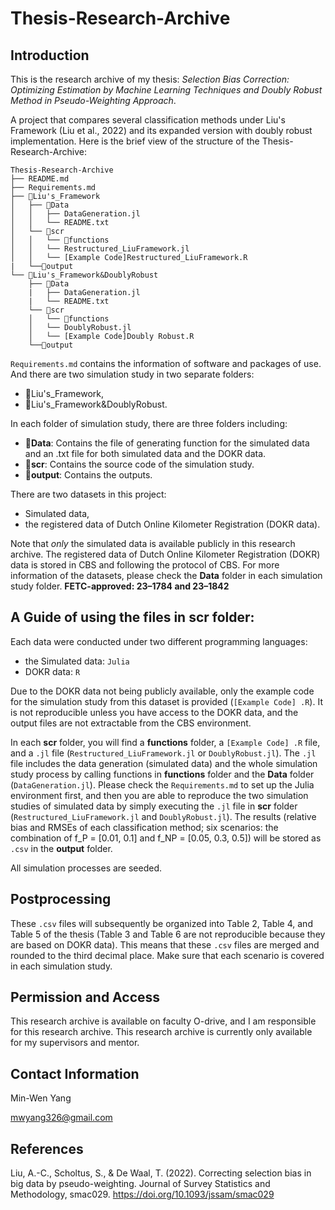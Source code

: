 # Thesis-Research-Archive

## Introduction
This is the research archive of my thesis: *Selection Bias Correction: Optimizing Estimation by Machine Learning Techniques and Doubly Robust Method in Pseudo-Weighting Approach*.

A project that compares several classification methods under Liu's Framework (Liu et al., 2022) and its expanded version with doubly robust implementation. Here is the brief view of the structure of the Thesis-Research-Archive:

```
Thesis-Research-Archive
├── README.md
├── Requirements.md
├── 📁Liu's_Framework
│   ├── 📁Data
│   │   ├── DataGeneration.jl
│   │   └── README.txt
│   └── 📁scr
│   │   └── 📁functions
│   │   └── Restructured_LiuFramework.jl
│   │   └── [Example Code]Restructured_LiuFramework.R
|   └──📁output
└── 📁Liu's_Framework&DoublyRobust
    ├── 📁Data
    |   ├── DataGeneration.jl
    |   └── README.txt
    └── 📁scr
    │   └── 📁functions
    │   └── DoublyRobust.jl
    │   └── [Example Code]Doubly Robust.R
    └──📁output
```
`Requirements.md` contains the information of software and packages of use.
And there are two simulation study in two separate folders:

 - 📁Liu's_Framework,
 - 📁Liu's_Framework&DoublyRobust.

In each folder of simulation study, there are three folders including:

 - 📁**Data**: Contains the file of generating function for the simulated data and an .txt file for both simulated data and the DOKR data.
 - 📁**scr**: Contains the source code of the simulation study.
 - 📁**output**: Contains the outputs.

 There are two datasets in this project: 

- Simulated data,
- the registered data of Dutch Online Kilometer Registration (DOKR data).

Note that *only* the simulated data is available publicly in this research archive. The registered data of Dutch Online Kilometer Registration (DOKR) data is stored in CBS and following the protocol of CBS. For more information of the datasets, please check the **Data** folder in each simulation study folder. **FETC-approved: 23–1784 and 23–1842**

## A Guide of using the files in **scr** folder:
Each data were conducted under two different programming languages:

- the Simulated data: `Julia`
- DOKR data: `R`

 Due to the DOKR data not being publicly available, only the example code for the simulation study from this dataset is provided (`[Example Code] .R`). It is not reproducible unless you have access to the DOKR data, and the output files are not extractable from the CBS environment.

In each **scr** folder, you will find a **functions** folder, a `[Example Code] .R` file, and a `.jl` file (`Restructured_LiuFramework.jl` or `DoublyRobust.jl`). The `.jl` file includes the data generation (simulated data) and the whole simulation study process by calling functions in **functions** folder and the **Data** folder (`DataGeneration.jl`). Please check the `Requirements.md` to set up the Julia environment first, and then you are able to reproduce the two simulation studies of simulated data by simply executing the `.jl` file in **scr** folder (`Restructured_LiuFramework.jl` and `DoublyRobust.jl`). The results (relative bias and RMSEs of each classification method; six scenarios: the combination of f_P = [0.01, 0.1] and f_NP = [0.05, 0.3, 0.5]) will be stored as `.csv` in the **output** folder.

All simulation processes are seeded.

## Postprocessing
These `.csv` files will subsequently be organized into Table 2, Table 4, and Table 5 of the thesis (Table 3 and Table 6 are not reproducible because they are based on DOKR data). This means that these `.csv` files are merged and rounded to the third decimal place. Make sure that each scenario is covered in each simulation study.


## Permission and Access
This research archive is available on faculty O-drive, and I am responsible for this research archive. This research archive is currently only available for my supervisors and mentor.

## Contact Information


Min-Wen Yang

mwyang326@gmail.com

## References
Liu, A.-C., Scholtus, S., & De Waal, T. (2022). Correcting selection bias in big data by pseudo-weighting. Journal of Survey Statistics and Methodology, smac029. https://doi.org/10.1093/jssam/smac029